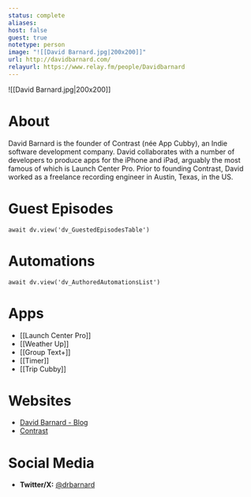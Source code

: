 ```yaml
---
status: complete
aliases: 
host: false
guest: true
notetype: person
image: "![[David Barnard.jpg|200x200]]"
url: http://davidbarnard.com/
relayurl: https://www.relay.fm/people/Davidbarnard
---
```


![[David Barnard.jpg|200x200]]

# About
David Barnard is the founder of Contrast (née App Cubby), an Indie software development company. David collaborates with a number of developers to produce apps for the iPhone and iPad, arguably the most famous of which is Launch Center Pro. Prior to founding Contrast, David worked as a freelance recording engineer in Austin, Texas, in the US.

# Guest Episodes
```dataviewjs
await dv.view('dv_GuestedEpisodesTable')
```
# Automations
```dataviewjs
await dv.view('dv_AuthoredAutomationsList')
```

# Apps
- [[Launch Center Pro]]
- [[Weather Up]]
- [[Group Text+]]
- [[Timer]]
- [[Trip Cubby]]

# Websites
- [David Barnard - Blog](http://davidbarnard.com/)
- [Contrast](http://contrast.co/)

# Social Media
- **Twitter/X:** [@drbarnard](https://twitter.com/drbarnard)